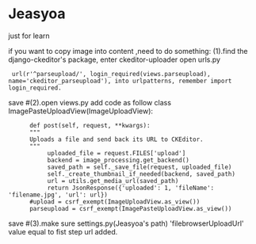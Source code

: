 # Jeasyoa
just for learn


if you want to copy image into content ,need to do something:
(1).find the django-ckeditor's package, enter ckeditor-uploader
open urls.py

     url(r'^parseupload/', login_required(views.parseupload), name='ckeditor_parseupload'), into urlpatterns, remember import login_required.

save
#(2).open views.py
add code as follow
     class ImagePasteUploadView(ImageUploadView):

          def post(self, request, **kwargs):
          """
          Uploads a file and send back its URL to CKEditor.
          """
               uploaded_file = request.FILES['upload']
               backend = image_processing.get_backend()
               saved_path = self._save_file(request, uploaded_file)
               self._create_thumbnail_if_needed(backend, saved_path)
               url = utils.get_media_url(saved_path)
               return JsonResponse({'uploaded': 1, 'fileName': 'filename.jpg', 'url': url})
          #upload = csrf_exempt(ImageUploadView.as_view())
          parseupload = csrf_exempt(ImagePasteUploadView.as_view())
save
#(3).make sure settings.py(Jeasyoa's path)
'filebrowserUploadUrl' value equal to fist step url added.

